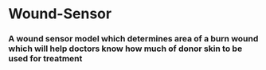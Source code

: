 # Wound-Sensor

### A wound sensor model which determines area of a burn wound which will help doctors know how much of donor skin to be used for treatment
